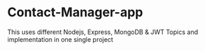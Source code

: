 # Contact-Manager-app
This uses different Nodejs, Express, MongoDB &amp; JWT Topics and implementation in one single project
